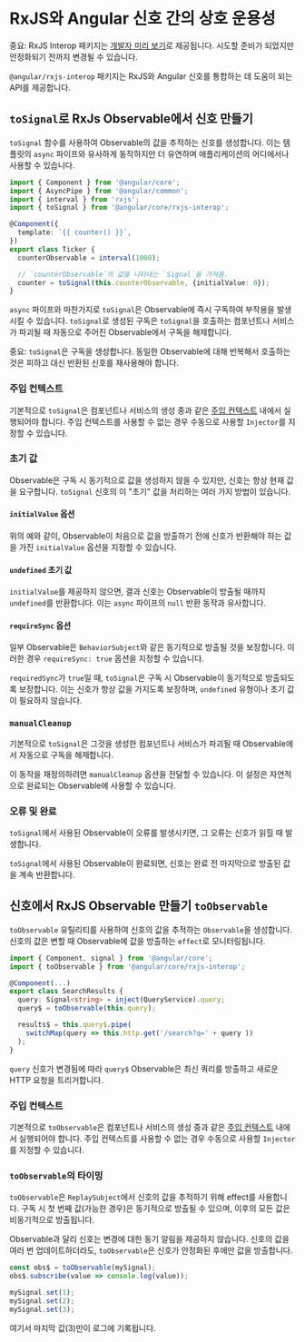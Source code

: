 # RxJS와 Angular 신호 간의 상호 운용성

중요: RxJS Interop 패키지는 [개발자 미리 보기](reference/releases#developer-preview)로 제공됩니다. 시도할 준비가 되었지만 안정화되기 전까지 변경될 수 있습니다.

`@angular/rxjs-interop` 패키지는 RxJS와 Angular 신호를 통합하는 데 도움이 되는 API를 제공합니다.

## `toSignal`로 RxJs Observable에서 신호 만들기

`toSignal` 함수를 사용하여 Observable의 값을 추적하는 신호를 생성합니다. 이는 템플릿의 `async` 파이프와 유사하게 동작하지만 더 유연하며 애플리케이션의 어디에서나 사용할 수 있습니다.

```ts
import { Component } from '@angular/core';
import { AsyncPipe } from '@angular/common';
import { interval } from 'rxjs';
import { toSignal } from '@angular/core/rxjs-interop';

@Component({
  template: `{{ counter() }}`,
})
export class Ticker {
  counterObservable = interval(1000);

  // `counterObservable`의 값을 나타내는 `Signal`을 가져옴.
  counter = toSignal(this.counterObservable, {initialValue: 0});
}
```

`async` 파이프와 마찬가지로 `toSignal`은 Observable에 즉시 구독하여 부작용을 발생시킬 수 있습니다. `toSignal`로 생성된 구독은 `toSignal`을 호출하는 컴포넌트나 서비스가 파괴될 때 자동으로 주어진 Observable에서 구독을 해제합니다.

중요: `toSignal`은 구독을 생성합니다. 동일한 Observable에 대해 반복해서 호출하는 것은 피하고 대신 반환된 신호를 재사용해야 합니다.

### 주입 컨텍스트

기본적으로 `toSignal`은 컴포넌트나 서비스의 생성 중과 같은 [주입 컨텍스트](guide/di/dependency-injection-context) 내에서 실행되어야 합니다. 주입 컨텍스트를 사용할 수 없는 경우 수동으로 사용할 `Injector`를 지정할 수 있습니다.

### 초기 값

Observable은 구독 시 동기적으로 값을 생성하지 않을 수 있지만, 신호는 항상 현재 값을 요구합니다. `toSignal` 신호의 이 "초기" 값을 처리하는 여러 가지 방법이 있습니다.

#### `initialValue` 옵션

위의 예와 같이, Observable이 처음으로 값을 방출하기 전에 신호가 반환해야 하는 값을 가진 `initialValue` 옵션을 지정할 수 있습니다.

#### `undefined` 초기 값

`initialValue`를 제공하지 않으면, 결과 신호는 Observable이 방출될 때까지 `undefined`를 반환합니다. 이는 `async` 파이프의 `null` 반환 동작과 유사합니다.

#### `requireSync` 옵션

일부 Observable은 `BehaviorSubject`와 같은 동기적으로 방출될 것을 보장합니다. 이러한 경우 `requireSync: true` 옵션을 지정할 수 있습니다.

`requiredSync`가 `true`일 때, `toSignal`은 구독 시 Observable이 동기적으로 방출되도록 보장합니다. 이는 신호가 항상 값을 가지도록 보장하며, `undefined` 유형이나 초기 값이 필요하지 않습니다.

### `manualCleanup`

기본적으로 `toSignal`은 그것을 생성한 컴포넌트나 서비스가 파괴될 때 Observable에서 자동으로 구독을 해제합니다.

이 동작을 재정의하려면 `manualCleanup` 옵션을 전달할 수 있습니다. 이 설정은 자연적으로 완료되는 Observable에 사용할 수 있습니다.

### 오류 및 완료

`toSignal`에서 사용된 Observable이 오류를 발생시키면, 그 오류는 신호가 읽힐 때 발생합니다.

`toSignal`에서 사용된 Observable이 완료되면, 신호는 완료 전 마지막으로 방출된 값을 계속 반환합니다.

## 신호에서 RxJS Observable 만들기 `toObservable`

`toObservable` 유틸리티를 사용하여 신호의 값을 추적하는 `Observable`을 생성합니다. 신호의 값은 변할 때 Observable에 값을 방출하는 `effect`로 모니터링됩니다.

```ts
import { Component, signal } from '@angular/core';
import { toObservable } from '@angular/core/rxjs-interop';

@Component(...)
export class SearchResults {
  query: Signal<string> = inject(QueryService).query;
  query$ = toObservable(this.query);

  results$ = this.query$.pipe(
    switchMap(query => this.http.get('/search?q=' + query ))
  );
}
```

`query` 신호가 변경됨에 따라 `query$` Observable은 최신 쿼리를 방출하고 새로운 HTTP 요청을 트리거합니다.

### 주입 컨텍스트

기본적으로 `toObservable`은 컴포넌트나 서비스의 생성 중과 같은 [주입 컨텍스트](guide/di/dependency-injection-context) 내에서 실행되어야 합니다. 주입 컨텍스트를 사용할 수 없는 경우 수동으로 사용할 `Injector`를 지정할 수 있습니다.

### `toObservable`의 타이밍

`toObservable`은 `ReplaySubject`에서 신호의 값을 추적하기 위해 effect를 사용합니다. 구독 시 첫 번째 값(가능한 경우)은 동기적으로 방출될 수 있으며, 이후의 모든 값은 비동기적으로 방출됩니다.

Observable과 달리 신호는 변경에 대한 동기 알림을 제공하지 않습니다. 신호의 값을 여러 번 업데이트하더라도, `toObservable`은 신호가 안정화된 후에만 값을 방출합니다.

```ts
const obs$ = toObservable(mySignal);
obs$.subscribe(value => console.log(value));

mySignal.set(1);
mySignal.set(2);
mySignal.set(3);
```

여기서 마지막 값(3)만이 로그에 기록됩니다.